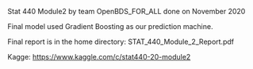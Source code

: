 Stat 440 Module2 by team OpenBDS_FOR_ALL done on November 2020

Final model used Gradient Boosting as our prediction machine.

Final report is in the home directory: STAT_440_Module_2_Report.pdf

Kagge: https://www.kaggle.com/c/stat440-20-module2
